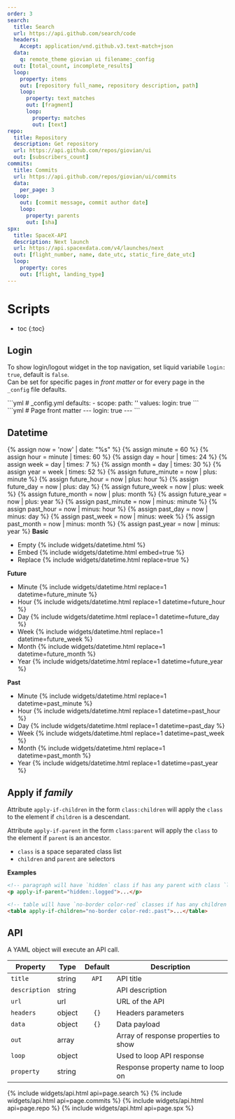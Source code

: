 ```yaml
---
order: 3
search:
  title: Search
  url: https://api.github.com/search/code
  headers:
    Accept: application/vnd.github.v3.text-match+json
  data:
    q: remote_theme giovian ui filename:_config
  out: [total_count, incomplete_results]
  loop:
    property: items
    out: [repository full_name, repository description, path]
    loop:
      property: text_matches
      out: [fragment]
      loop:
        property: matches
        out: [text]
repo:
  title: Repository
  description: Get repository
  url: https://api.github.com/repos/giovian/ui
  out: [subscribers_count]
commits:
  title: Commits
  url: https://api.github.com/repos/giovian/ui/commits
  data:
    per_page: 3
  loop:
    out: [commit message, commit author date]
    loop:
      property: parents
      out: [sha]
spx:
  title: SpaceX-API
  description: Next launch
  url: https://api.spacexdata.com/v4/launches/next
  out: [flight_number, name, date_utc, static_fire_date_utc]
  loop:
    property: cores
    out: [flight, landing_type]
---
```


# Scripts

* toc
{:toc}

## Login

To show login/logout widget in the top navigation, set liquid variabile `login: true`, default is `false`.  
Can be set for specific pages in _front matter_ or for every page in the `_config` file defaults.

<div class="grid">
  <div markdown=1>
```yml
# _config.yml
defaults:
  - scope:
      path: ''
    values:
      login: true
```
  </div>
  <div markdown=1>
```yml
# Page front matter
---
login: true
---
```
  </div>
</div>

## Datetime

{% assign now = 'now' | date: "%s" %}
{% assign minute = 60 %}
{% assign hour = minute | times: 60 %}
{% assign day = hour | times: 24 %}
{% assign week = day | times: 7 %}
{% assign month = day | times: 30 %}
{% assign year = week | times: 52 %}
{% assign future_minute = now | plus: minute %}
{% assign future_hour = now | plus: hour %}
{% assign future_day = now | plus: day %}
{% assign future_week = now | plus: week %}
{% assign future_month = now | plus: month %}
{% assign future_year = now | plus: year %}
{% assign past_minute = now | minus: minute %}
{% assign past_hour = now | minus: hour %}
{% assign past_day = now | minus: day %}
{% assign past_week = now | minus: week %}
{% assign past_month = now | minus: month %}
{% assign past_year = now | minus: year %}
**Basic**
- Empty {% include widgets/datetime.html %}
- Embed {% include widgets/datetime.html embed=true %}
- Replace {% include widgets/datetime.html replace=true %}

**Future**
- Minute {% include widgets/datetime.html replace=1 datetime=future_minute %}
- Hour {% include widgets/datetime.html replace=1 datetime=future_hour %}
- Day {% include widgets/datetime.html replace=1 datetime=future_day %}
- Week {% include widgets/datetime.html replace=1 datetime=future_week %}
- Month {% include widgets/datetime.html replace=1 datetime=future_month %}
- Year {% include widgets/datetime.html replace=1 datetime=future_year %}

**Past**
- Minute {% include widgets/datetime.html replace=1 datetime=past_minute %}
- Hour {% include widgets/datetime.html replace=1 datetime=past_hour %}
- Day {% include widgets/datetime.html replace=1 datetime=past_day %}
- Week {% include widgets/datetime.html replace=1 datetime=past_week %}
- Month {% include widgets/datetime.html replace=1 datetime=past_month %}
- Year {% include widgets/datetime.html replace=1 datetime=past_year %}

## Apply if _family_

Attribute `apply-if-children` in the form `class:children` will apply the `class` to the element if `children` is a descendant.

Attribute `apply-if-parent` in the form `class:parent` will apply the `class` to the element if `parent` is an ancestor.

- `class` is a space separated class list
- `children` and `parent` are selectors

**Examples**

```html
<!-- paragraph will have `hidden` class if has any parent with class `logged` -->
<p apply-if-parent="hidden:.logged">...</p>

<!-- table will have `no-border color-red` classes if has any children with class `past` -->
<table apply-if-children="no-border color-red:.past">...</table>
```

## API

A YAML object will execute an API call.

| Property | Type | Default | Description
|---|---|:---:|---
| `title` | string | `API` | API title
| `description` | string | | API description
| `url` | url | | URL of the API
| `headers` | object | `{}` | Headers parameters
| `data` | object | `{}` | Data payload
| `out` | array | | Array of response properties to show
| `loop` | object | | Used to loop API response
| `property` | string | | Response property name to loop on

{% include widgets/api.html api=page.search %}
{% include widgets/api.html api=page.commits %}
{% include widgets/api.html api=page.repo %}
{% include widgets/api.html api=page.spx %}